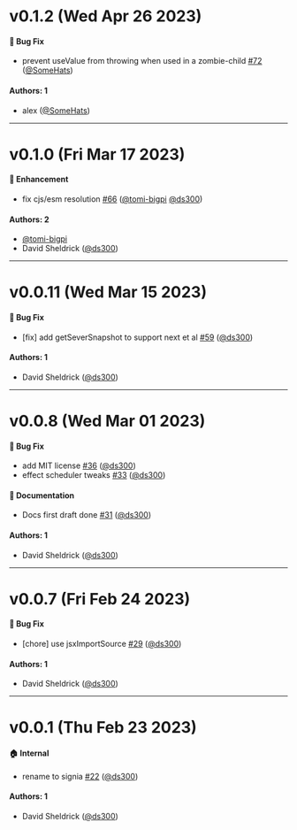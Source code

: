 # v0.1.2 (Wed Apr 26 2023)

#### 🐛 Bug Fix

- prevent useValue from throwing when used in a zombie-child [#72](https://github.com/tldraw/signia/pull/72) ([@SomeHats](https://github.com/SomeHats))

#### Authors: 1

- alex ([@SomeHats](https://github.com/SomeHats))

---

# v0.1.0 (Fri Mar 17 2023)

#### 🚀 Enhancement

- fix cjs/esm resolution [#66](https://github.com/tldraw/signia/pull/66) ([@tomi-bigpi](https://github.com/tomi-bigpi) [@ds300](https://github.com/ds300))

#### Authors: 2

- [@tomi-bigpi](https://github.com/tomi-bigpi)
- David Sheldrick ([@ds300](https://github.com/ds300))

---

# v0.0.11 (Wed Mar 15 2023)

#### 🐛 Bug Fix

- [fix] add getSeverSnapshot to support next et al [#59](https://github.com/tldraw/signia/pull/59) ([@ds300](https://github.com/ds300))

#### Authors: 1

- David Sheldrick ([@ds300](https://github.com/ds300))

---

# v0.0.8 (Wed Mar 01 2023)

#### 🐛 Bug Fix

- add MIT license [#36](https://github.com/tldraw/signia/pull/36) ([@ds300](https://github.com/ds300))
- effect scheduler tweaks [#33](https://github.com/tldraw/signia/pull/33) ([@ds300](https://github.com/ds300))

#### 📝 Documentation

- Docs first draft done [#31](https://github.com/tldraw/signia/pull/31) ([@ds300](https://github.com/ds300))

#### Authors: 1

- David Sheldrick ([@ds300](https://github.com/ds300))

---

# v0.0.7 (Fri Feb 24 2023)

#### 🐛 Bug Fix

- [chore] use jsxImportSource [#29](https://github.com/tldraw/signia/pull/29) ([@ds300](https://github.com/ds300))

#### Authors: 1

- David Sheldrick ([@ds300](https://github.com/ds300))

---

# v0.0.1 (Thu Feb 23 2023)

#### 🏠 Internal

- rename to signia [#22](https://github.com/tldraw/signia/pull/22) ([@ds300](https://github.com/ds300))

#### Authors: 1

- David Sheldrick ([@ds300](https://github.com/ds300))
